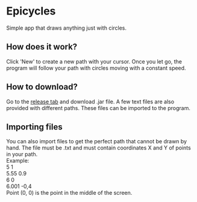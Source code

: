 # Epicycles

Simple app that draws anything just with circles.

## How does it work?

Click 'New' to create a new path with your cursor.
Once you let go, the program will follow your path with circles moving with a constant speed.

## How to download?

Go to the [release tab](https://github.com/Matistan/Epicycles/releases) and download .jar file.
A few text files are also provided with different paths. These files can be imported to the program.

## Importing files

You can also import files to get the perfect path that cannot be drawn by hand.
The file must be .txt and must contain coordinates X and Y of points in your path.
<br>
Example:
<br>
5 1
<br>
5.55 0.9
<br>
6 0
<br>
6.001 -0,4
<br>
Point (0, 0) is the point in the middle of the screen.